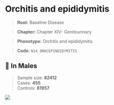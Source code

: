 # Orchitis and epididymitis

> **Root:** Baseline Disease  

> **Chapter:** Chapter XIV- Genitourinary  

> **Phenotype:** Orchitis and epididymitis  

> **Code:** `N14_ORHCEPINDIDYMITIS`

## 👨 In Males  
> Sample size: **82412**  
> Cases: **455**  
> Controls: **81957**
<img src="/Disease/Figures/ALL/Incidence/N14_ORHCEPINDIDYMITIS.png"/>
<CsvTable src="/Disease/Data/ALL/Incidence/COX_N14_ORHCEPINDIDYMITIS.csv" label="🔍 View full results" />
